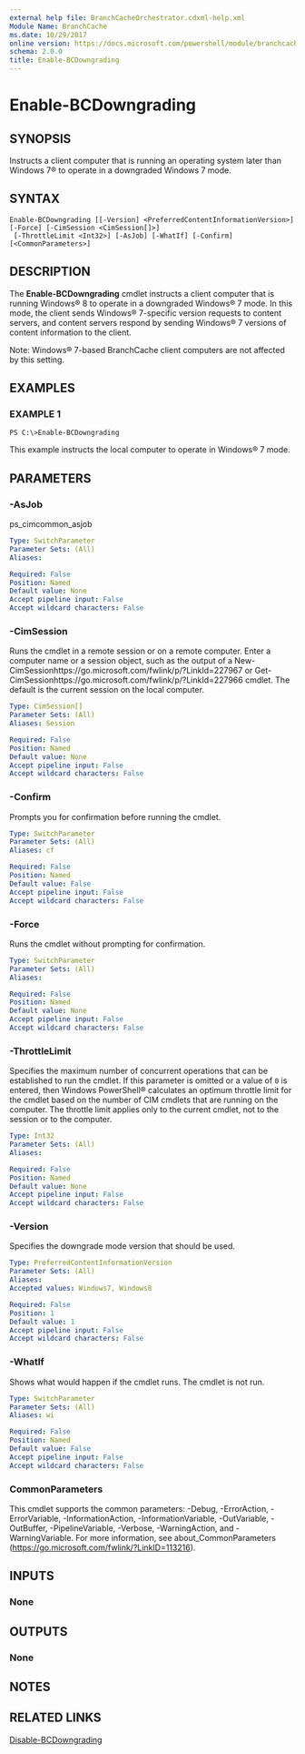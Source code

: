 ```yaml
---
external help file: BranchCacheOrchestrator.cdxml-help.xml
Module Name: BranchCache
ms.date: 10/29/2017
online version: https://docs.microsoft.com/powershell/module/branchcache/enable-bcdowngrading?view=windowsserver2012r2-ps&wt.mc_id=ps-gethelp
schema: 2.0.0
title: Enable-BCDowngrading
---
```


# Enable-BCDowngrading

## SYNOPSIS
Instructs a client computer that is running an operating system later than Windows 7® to operate in a downgraded Windows 7 mode.

## SYNTAX

```
Enable-BCDowngrading [[-Version] <PreferredContentInformationVersion>] [-Force] [-CimSession <CimSession[]>]
 [-ThrottleLimit <Int32>] [-AsJob] [-WhatIf] [-Confirm] [<CommonParameters>]
```

## DESCRIPTION
The **Enable-BCDowngrading** cmdlet instructs a client computer that is running Windows® 8 to operate in a downgraded Windows® 7 mode.
In this mode, the client sends Windows® 7-specific version requests to content servers, and content servers respond by sending Windows® 7 versions of content information to the client.

Note: Windows® 7-based BranchCache client computers are not affected by this setting.

## EXAMPLES

### EXAMPLE 1
```
PS C:\>Enable-BCDowngrading
```

This example instructs the local computer to operate in Windows® 7 mode.

## PARAMETERS

### -AsJob
ps_cimcommon_asjob

```yaml
Type: SwitchParameter
Parameter Sets: (All)
Aliases: 

Required: False
Position: Named
Default value: None
Accept pipeline input: False
Accept wildcard characters: False
```

### -CimSession
Runs the cmdlet in a remote session or on a remote computer.
Enter a computer name or a session object, such as the output of a New-CimSessionhttps://go.microsoft.com/fwlink/p/?LinkId=227967 or Get-CimSessionhttps://go.microsoft.com/fwlink/p/?LinkId=227966 cmdlet.
The default is the current session on the local computer.

```yaml
Type: CimSession[]
Parameter Sets: (All)
Aliases: Session

Required: False
Position: Named
Default value: None
Accept pipeline input: False
Accept wildcard characters: False
```

### -Confirm
Prompts you for confirmation before running the cmdlet.

```yaml
Type: SwitchParameter
Parameter Sets: (All)
Aliases: cf

Required: False
Position: Named
Default value: False
Accept pipeline input: False
Accept wildcard characters: False
```

### -Force
Runs the cmdlet without prompting for confirmation.

```yaml
Type: SwitchParameter
Parameter Sets: (All)
Aliases: 

Required: False
Position: Named
Default value: None
Accept pipeline input: False
Accept wildcard characters: False
```

### -ThrottleLimit
Specifies the maximum number of concurrent operations that can be established to run the cmdlet.
If this parameter is omitted or a value of `0` is entered, then Windows PowerShell® calculates an optimum throttle limit for the cmdlet based on the number of CIM cmdlets that are running on the computer.
The throttle limit applies only to the current cmdlet, not to the session or to the computer.

```yaml
Type: Int32
Parameter Sets: (All)
Aliases: 

Required: False
Position: Named
Default value: None
Accept pipeline input: False
Accept wildcard characters: False
```

### -Version
Specifies the downgrade mode version that should be used.

```yaml
Type: PreferredContentInformationVersion
Parameter Sets: (All)
Aliases: 
Accepted values: Windows7, Windows8

Required: False
Position: 1
Default value: 1
Accept pipeline input: False
Accept wildcard characters: False
```

### -WhatIf
Shows what would happen if the cmdlet runs.
The cmdlet is not run.

```yaml
Type: SwitchParameter
Parameter Sets: (All)
Aliases: wi

Required: False
Position: Named
Default value: False
Accept pipeline input: False
Accept wildcard characters: False
```

### CommonParameters
This cmdlet supports the common parameters: -Debug, -ErrorAction, -ErrorVariable, -InformationAction, -InformationVariable, -OutVariable, -OutBuffer, -PipelineVariable, -Verbose, -WarningAction, and -WarningVariable. For more information, see about_CommonParameters (https://go.microsoft.com/fwlink/?LinkID=113216).

## INPUTS

### None

## OUTPUTS

### None

## NOTES

## RELATED LINKS

[Disable-BCDowngrading](./Disable-BCDowngrading.md)

